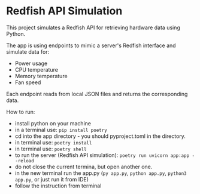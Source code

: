 # Redfish API Simulation

This project simulates a Redfish API for retrieving hardware data using Python.

The app is using endpoints to mimic a server's Redfish interface and simulate data for:

- Power usage
- CPU temperature
- Memory temperature
- Fan speed

Each endpoint reads from local JSON files and returns the corresponding data.

How to run:

- install python on your machine
- in a terminal use: `pip install poetry`
- cd into the app directory - you should pyproject.toml in the directory.
- in terminal use: `poetry install`
- in terminal use: `poetry shell`
- to run the server (Redfish API simulation): `poetry run uvicorn app:app --reload`
- do not close the current termina, but open another one.
- in the new terminal run the app.py (`py app.py`, `python app.py`, `python3 app.py`, or just run it from IDE)
- follow the instruction from terminal
